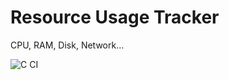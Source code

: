 # Resource Usage Tracker

CPU, RAM, Disk, Network...

![C CI](https://github.com/BerkeKaragoz/Resource-Usage-Tracker/workflows/C%20CI/badge.svg)
